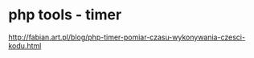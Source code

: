 php tools - timer
===============

http://fabian.art.pl/blog/php-timer-pomiar-czasu-wykonywania-czesci-kodu.html
